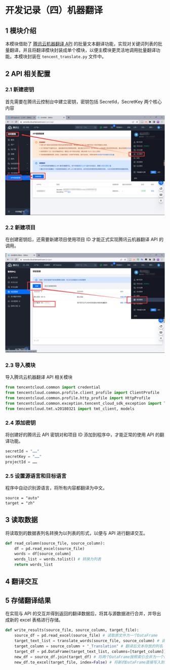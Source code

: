 # 开发记录（四）机器翻译



## 1 模块介绍

本模块借助了 [腾讯云机器翻译 API](https://cloud.tencent.com/document/api/551/15619) 的批量文本翻译功能，实现对关键词列表的批量翻译，并且将翻译模块封装成单个模块，以便主模块更灵活地调用批量翻译功能。本模块封装在 `tencent_translate.py` 文件中。



## 2 API 相关配置

### 2.1 新建密钥

首先需要在腾讯云控制台中建立密钥，密钥包括 SecretId，SecretKey 两个核心内容

![image-20230320172302614](./img/image-20230320172302614.png)

### 2.2 新建项目

在创建密钥后，还需要新建项目使用项目 ID 才能正式实现腾讯云机器翻译 API 的调用。

![image-20230531212451743](./img/image-20230531212451743.png)

### 2.3 导入模块

导入腾讯云机器翻译 API 相关模块

```python
from tencentcloud.common import credential
from tencentcloud.common.profile.client_profile import ClientProfile
from tencentcloud.common.profile.http_profile import HttpProfile
from tencentcloud.common.exception.tencent_cloud_sdk_exception import TencentCloudSDKException
from tencentcloud.tmt.v20180321 import tmt_client, models
```

### 2.4 添加密钥

将创建好的腾讯云 API 密钥对和项目 ID 添加到程序中，才能正常的使用 API 的翻译功能。

```python
secretId = "……"
secretKey = "……"
projectId = ……
```

### 2.5 设置源语言和目标语言

程序中自动识别源语言，将所有内容都翻译为中文。

```
source = "auto"
target = "zh"
```



## 3 读取数据

将读取到的数据表列名转换为以列表的形式，以便与 API 进行翻译交互。

```python
def read_column(source_file, source_column):
    df = pd.read_excel(source_file)
    words = df[source_column]
    words_list = words.tolist() # 转换为列表
    return words_list
```



## 4 翻译交互





## 5 存储翻译结果

在实现与 API 的交互并得到返回的翻译数据后，将其与源数据进行合并，并导出成新的 excel 表格进行存储。

```python
def write_results(source_file, source_column, target_file):
    source_df = pd.read_excel(source_file) # 读取原文件为一个DataFrame
    target_text_list = translate_words(source_file, source_column) # 调用翻译函数，返回一个list
    target_column = source_column + "_Translation" # 翻译后文本存放的列名
    target_df = pd.DataFrame(target_text_list, columns=[target_column]) # 将list转换为一个DataFrame，并指定列名
    new_df = source_df.join(target_df) # 将两个DataFrame按照索引合并为一个新的DataFrame
    new_df.to_excel(target_file, index=False) # 将新的DataFrame直接写入到文件中，指定index参数
```

